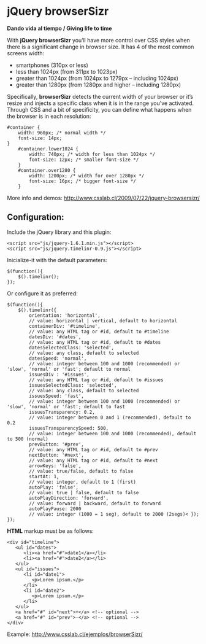 jQuery browserSizr
=============

**Dando vida al tiempo / Giving life to time**

With **jQuery browserSizr** you’ll have more control over CSS styles when there is a significant change in browser size. It has 4 of the most common screens width:

 + smartphones (310px or less)
 + less than 1024px (from 311px to 1023px)
 + greater than 1024px (from 1024px to 1279px – including 1024px)
 + greater than 1280px (from 1280px and higher – including 1280px)
 
Specifically, **browserSizr** detects the current width of your browser or it’s resize and injects a specific class when it is in the range you’ve activated. Through CSS and a bit of specificity, you can define what happens when the browser is in each resolution:

	#container {
   		width: 960px; /* normal width */
   		font-size: 14px;
	}
   		#container.lower1024 {
      		width: 740px; /* width for less than 1024px */
      		font-size: 12px; /* smaller font-size */
   		}
   		#container.over1280 {
      		width: 1200px; /* width for over 1280px */
      		font-size: 16px; /* bigger font-size */
   		}
 
More info and demos: http://www.csslab.cl/2009/07/22/jquery-browsersizr/

Configuration:
-------

Include the jQuery library and this plugin:

	<script src="js/jquery-1.6.1.min.js"></script>
	<script src="js/jquery.timelinr-0.9.js"></script>

Inicialize-it with the default parameters:

	$(function(){
   		$().timelinr();
	});

Or configure it as preferred:

	$(function(){
		$().timelinr({
			orientation: 'horizontal',
			// value: horizontal | vertical, default to horizontal
			containerDiv: '#timeline',
			// value: any HTML tag or #id, default to #timeline
			datesDiv: '#dates',
			// value: any HTML tag or #id, default to #dates
			datesSelectedClass: 'selected',
			// value: any class, default to selected
			datesSpeed: 'normal',
			// value: integer between 100 and 1000 (recommended) or 'slow', 'normal' or 'fast'; default to normal
			issuesDiv : '#issues',
			// value: any HTML tag or #id, default to #issues
			issuesSelectedClass: 'selected',
			// value: any class, default to selected
			issuesSpeed: 'fast',
			// value: integer between 100 and 1000 (recommended) or 'slow', 'normal' or 'fast'; default to fast
			issuesTransparency: 0.2,
			// value: integer between 0 and 1 (recommended), default to 0.2
			issuesTransparencySpeed: 500,
			// value: integer between 100 and 1000 (recommended), default to 500 (normal)
			prevButton: '#prev',
			// value: any HTML tag or #id, default to #prev
			nextButton: '#next',
			// value: any HTML tag or #id, default to #next
			arrowKeys: 'false',
			// value: true/false, default to false
			startAt: 1,
			// value: integer, default to 1 (first)
			autoPlay: 'false',
			// value: true | false, default to false
			autoPlayDirection: 'forward',
			// value: forward | backward, default to forward
			autoPlayPause: 2000
			// value: integer (1000 = 1 seg), default to 2000 (2segs)< });
	});

**HTML** markup must be as follows:

	<div id="timeline">
	   <ul id="dates">
	      <li><a href="#">date1</a></li>
	      <li><a href="#">date2</a></li>
	   </ul>
	   <ul id="issues">
	      <li id="date1">
	         <p>Lorem ipsum.</p>
	      </li>
	      <li id="date2">
	         <p>Lorem ipsum.</p>
	      </li>
	   </ul>
	   <a href="#" id="next">+</a> <!-- optional -->
	   <a href="#" id="prev">-</a> <!-- optional -->
	</div>

Example: http://www.csslab.cl/ejemplos/browserSizr/